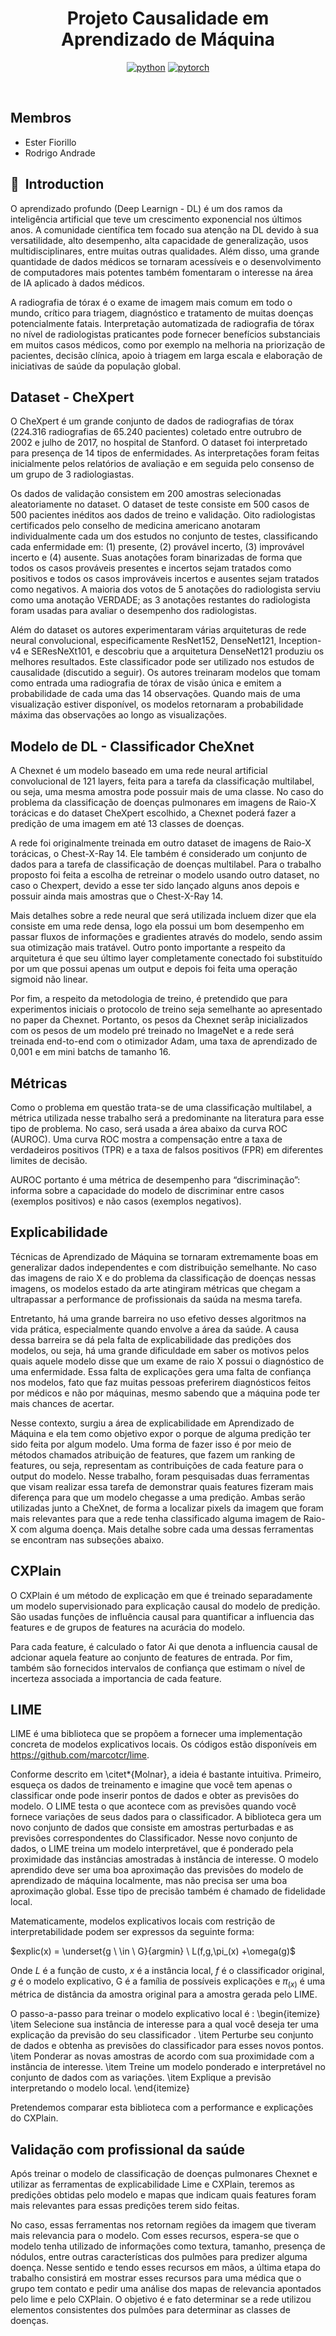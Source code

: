 <div align="center">

# Projeto Causalidade em Aprendizado de Máquina

[![python](https://img.shields.io/badge/-Python_3.7_%7C_3.8_%7C_3.9_%7C_3.10-blue?logo=python&logoColor=white)](https://github.com/pre-commit/pre-commit)
[![pytorch](https://img.shields.io/badge/PyTorch_1.8+-ee4c2c?logo=pytorch&logoColor=white)](https://pytorch.org/get-started/locally/)

<!-- <a href="https://www.python.org/"><img alt="Python" src="https://img.shields.io/badge/-Python 3.7+-blue?style=for-the-badge&logo=python&logoColor=white"></a> -->

<!-- <a href="https://pytorch.org/get-started/locally/"><img alt="PyTorch" src="https://img.shields.io/badge/-PyTorch 1.8+-ee4c2c?style=for-the-badge&logo=pytorch&logoColor=white"></a>
<a href="https://pytorchlightning.ai/"><img alt="Lightning" src="https://img.shields.io/badge/-Lightning 1.6+-792ee5?style=for-the-badge&logo=pytorchlightning&logoColor=white"></a>
<a href="https://hydra.cc/"><img alt="Config: hydra" src="https://img.shields.io/badge/config-hydra 1.2-89b8cd?style=for-the-badge&labelColor=gray"></a>
<a href="https://black.readthedocs.io/en/stable/"><img alt="Code style: black" src="https://img.shields.io/badge/code%20style-black-black.svg?style=for-the-badge&labelColor=gray"></a> -->


</div>

<br>

## Membros

- Ester Fiorillo 
- Rodrigo Andrade

## 📌  Introduction

O aprendizado profundo (Deep Learnign - DL) é um dos ramos da inteligência artificial que teve um crescimento exponencial nos últimos anos. A comunidade científica tem focado sua atenção na DL devido à sua versatilidade, alto desempenho, alta capacidade de generalização, usos multidisciplinares, entre muitas outras qualidades. Além disso, uma grande quantidade de dados médicos se tornaram acessíveis e o desenvolvimento de computadores mais potentes também fomentaram o interesse na área de IA aplicado à dados médicos.

A radiografia de tórax é o exame de imagem mais comum em todo o mundo, crítico para triagem, diagnóstico e tratamento de muitas doenças potencialmente fatais. Interpretação automatizada de radiografia de tórax no nível de radiologistas praticantes pode fornecer benefícios substanciais em muitos casos médicos, como por exemplo na melhoria na priorização de pacientes, decisão clínica, apoio à triagem em larga escala e elaboração de iniciativas de saúde da população global.

## Dataset - CheXpert

O CheXpert é um grande conjunto de dados de radiografias de tórax (224.316 radiografias de 65.240 pacientes) coletado entre outrubro de 2002 e julho de 2017, no hospital de Stanford. O dataset foi interpretado para presença de 14  tipos de enfermidades. As interpretações foram feitas inicialmente pelos relatórios de avaliação e em seguida pelo consenso de um grupo de 3 radiologiastas.

Os dados de validação consistem em 200 amostras selecionadas aleatoriamente no dataset. O dataset de teste consiste em 500 casos de 500 pacientes inéditos aos dados de treino e validação. Oito radiologistas certificados pelo conselho de medicina americano anotaram individualmente cada um dos estudos no conjunto de testes, classificando cada enfermidade em: (1) presente, (2) provável incerto,  (3) improvável incerto e (4) ausente. Suas anotações foram binarizadas de forma que todos os casos prováveis presentes e incertos sejam tratados como positivos e todos os casos improváveis incertos e ausentes sejam tratados como negativos. A maioria dos votos de 5 anotações do radiologista serviu como uma anotação VERDADE; as 3 anotações restantes do radiologista foram usadas para avaliar o desempenho dos radiologistas.

Além do dataset os autores experimentaram várias arquiteturas de rede neural convolucional, especificamente ResNet152, DenseNet121, Inception-v4 e SEResNeXt101, e descobriu que a arquitetura DenseNet121 produziu os melhores resultados. Este classificador pode ser utilizado nos estudos de causalidade (discutido a seguir). Os autores treinaram modelos que tomam como entrada uma radiografia de tórax de visão única e emitem a probabilidade de cada uma das 14 observações. Quando mais de uma visualização estiver disponível, os modelos retornaram a probabilidade máxima das observações ao longo as visualizações.

## Modelo de DL - Classificador CheXnet

A Chexnet é um modelo baseado em uma rede neural artificial convolucional de 121 layers, feita para a tarefa da classificação multilabel, ou seja, uma mesma amostra pode possuir mais de uma classe. No caso do problema da classificação de doenças pulmonares em imagens de Raio-X torácicas e do dataset CheXpert escolhido, a Chexnet poderá fazer a predição de uma imagem em até 13 classes de doenças.

A rede foi originalmente treinada em outro dataset de imagens de Raio-X torácicas, o Chest-X-Ray 14. Ele também é considerado um conjunto de dados para a tarefa de classificação de doenças multilabel. Para o trabalho proposto foi feita a escolha de retreinar o modelo usando outro dataset, no caso o Chexpert, devido a esse ter sido lançado alguns anos depois e possuir ainda mais amostras que o Chest-X-Ray 14.

Mais detalhes sobre a rede neural que será utilizada incluem dizer que ela consiste em uma rede densa, logo ela possui um bom desempenho em passar fluxos de informações e gradientes através do modelo, sendo assim sua otimização mais tratável. Outro ponto importante a respeito da arquitetura é que seu último layer completamente conectado foi substituído por um que possui apenas um output e depois foi feita uma operação sigmoid não linear.

Por fim, a respeito da metodologia de treino, é pretendido que para experimentos iniciais o protocolo de treino seja semelhante ao apresentado no paper da Chexnet. Portanto, os pesos da Chexnet serãp inicializados com os pesos de um modelo pré treinado no ImageNet e a rede será treinada end-to-end com o otimizador Adam, uma taxa de aprendizado de 0,001 e em mini batchs de tamanho 16.

## Métricas

Como o problema em questão trata-se de uma classificação multilabel, a métrica utilizada nesse trabalho será a predominante na literatura para esse tipo de problema. No caso, será usada a área abaixo da curva ROC (AUROC). Uma curva ROC mostra a compensação entre a taxa de verdadeiros positivos (TPR) e a taxa de falsos positivos (FPR) em diferentes limites de decisão.

AUROC portanto é uma métrica de desempenho para “discriminação”: informa sobre a capacidade do modelo de discriminar entre casos (exemplos positivos) e não casos (exemplos negativos).

## Explicabilidade

Técnicas de Aprendizado de Máquina se tornaram extremamente boas em generalizar dados independentes e com distribuição semelhante. No caso das imagens de raio X e do problema da classificação de doenças nessas imagens, os modelos estado da arte atingiram métricas que chegam a ultrapassar a performance de profissionais da saúda na mesma tarefa. 

Entretanto, há uma grande barreira no uso efetivo desses algoritmos na vida prática, especialmente quando envolve a área da saúde. A causa dessa barreira se dá pela falta de explicabilidade das predições dos modelos, ou seja, há uma grande dificuldade em saber os motivos pelos quais aquele modelo disse que um exame de raio X possui o diagnóstico de uma enfermidade. Essa falta de explicações gera uma falta de confiança nos modelos, fato que faz muitas pessoas preferirem diagnósticos feitos por médicos e não por máquinas, mesmo sabendo que a máquina pode ter mais chances de acertar.

Nesse contexto, surgiu a área de explicabilidade em Aprendizado de Máquina e ela tem como objetivo expor o porque de alguma predição ter sido feita por algum modelo. Uma forma de fazer isso é por meio de métodos chamados atribuição de features, que fazem um ranking de features, ou seja, representam as contribuições de cada feature para o output do modelo. Nesse trabalho, foram pesquisadas duas ferramentas que visam realizar essa tarefa de demonstrar quais features fizeram mais diferença para que um modelo chegasse a uma predição. Ambas serão utilizadas junto a CheXnet, de forma a localizar pixels da imagem que foram mais relevantes para que a rede tenha classificado alguma imagem de Raio-X com alguma doença. Mais detalhe sobre cada uma dessas ferramentas se encontram nas subseções abaixo.

## CXPlain

O CXPlain é um método de explicação em que é treinado separadamente um modelo supervisionado para explicação causal do modelo de predição. São usadas funções de influência causal para quantificar a influencia das features e de grupos de features na acurácia do modelo.

Para cada feature, é calculado o fator Ai que denota a influencia causal de adcionar aquela feature ao conjunto de features de entrada. Por fim, também são fornecidos intervalos de confiança que estimam o nível de incerteza associada a importancia de cada feature.

## LIME

LIME é uma biblioteca que se propõem a fornecer uma implementação concreta de modelos explicativos locais. Os códigos estão disponíveis em https://github.com/marcotcr/lime. 

Conforme descrito em \citet*{Molnar}, a ideia é bastante intuitiva. Primeiro, esqueça os dados de treinamento e imagine que você tem apenas o classificar onde pode inserir pontos de dados e obter as previsões do modelo. O LIME testa o que acontece com as previsões quando você fornece variações de seus dados para o classificador. A biblioteca gera um novo conjunto de dados que consiste em amostras perturbadas e as previsões correspondentes do Classificador. Nesse novo conjunto de dados, o LIME treina um modelo interpretável, que é ponderado pela proximidade das instâncias amostradas à instância de interesse. O modelo aprendido deve ser uma boa aproximação das previsões do modelo de aprendizado de máquina localmente, mas não precisa ser uma boa aproximação global. Esse tipo de precisão também é chamado de fidelidade local.

Matematicamente, modelos explicativos locais com restrição de interpretabilidade podem ser expressos da seguinte forma:


$explic(x) = \underset{g \ \in \ G}{argmin} \ L(f,g,\pi_(x) +\omega(g)$

Onde $L$ é a função de custo, $x$ é a instância local, $f$ é o classificador original, $g$ é o modelo explicativo,  G é a família de possíveis explicações e $\pi_(x)$ é uma métrica de distância da amostra original para a amostra gerada pelo LIME.

O passo-a-passo para treinar o modelo explicativo local é : 
\begin{itemize}
\item Selecione sua instância de interesse para a qual você deseja ter uma explicação da previsão do seu classificador . 
\item Perturbe seu conjunto de dados e obtenha as previsões do classificador para esses novos pontos. 
\item Ponderar as novas amostras de acordo com sua proximidade com a instância de interesse.
\item Treine um modelo ponderado e interpretável no conjunto de dados com as variações. 
\item Explique a previsão interpretando o modelo local.
\end{itemize}

Pretendemos comparar esta biblioteca com a performance e explicações do CXPlain.

## Validação com profissional da saúde

Após treinar o modelo de classificação de doenças pulmonares Chexnet e utilizar as ferramentas de explicabilidade Lime e CXPlain, teremos as predições obtidas pelo modelo e mapas que indicam quais features foram mais relevantes para essas predições terem sido feitas. 

No caso, essas ferramentas nos retornam regiões da imagem que tiveram mais relevancia para o modelo. Com esses recursos, espera-se que o modelo tenha utilizado de informações como textura, tamanho, presença de nódulos, entre outras características dos pulmões para predizer alguma doença. Nesse sentido e tendo esses recursos em mãos, a última etapa do trabalho consistirá em mostrar esses recursos para uma médica que o grupo tem contato e pedir uma análise dos mapas de relevancia apontados pelo lime e pelo CXPlain. O objetivo é e fato determinar se a rede utilizou elementos consistentes dos pulmões para determinar as classes de doenças.
